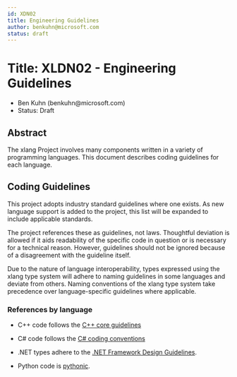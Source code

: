 ```yaml
---
id: XDN02
title: Engineering Guidelines
author: benkuhn@microsoft.com
status: draft
---
```


# Title: XLDN02 - Engineering Guidelines

- Ben Kuhn (benkuhn\@microsoft.com)
- Status: Draft

## Abstract

The xlang Project involves many components written in a variety of programming languages. This document describes coding guidelines for each language.

## Coding Guidelines

This project adopts industry standard guidelines where one exists. As new language support is added to the project, this list will be expanded to include applicable standards.

The project references these as guidelines, not laws. Thoughtful deviation is allowed if it aids readability of the specific code in question or is necessary for a technical reason. However, guidelines should not be ignored because of a disagreement with the guideline itself.

Due to the nature of language interoperability, types expressed using the xlang type system will adhere to naming guidelines in some languages and deviate from others. Naming conventions of the xlang type system take precedence over language-specific guidelines where applicable.

### References by language

- C++ code follows the [C++ core guidelines](https://github.com/isocpp/CppCoreGuidelines/blob/master/CppCoreGuidelines.md)

- C# code follows the [C# coding conventions](https://docs.microsoft.com/en-us/dotnet/csharp/programming-guide/inside-a-program/coding-conventions)

- .NET types adhere to the [.NET Framework Design Guidelines](https://docs.microsoft.com/en-us/dotnet/csharp/programming-guide/inside-a-program/coding-conventions).

- Python code is [pythonic](https://docs.python-guide.org/writing/style/).
